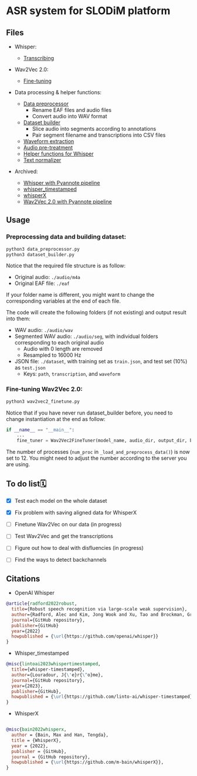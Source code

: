 # ASR system for SLODiM platform

## Files

- Whisper:

  - [Transcribing](whisper_transcribe.py)

- Wav2Vec 2.0:

  - [Fine-tuning](wav2vec2_finetune.py)

- Data processing & helper functions:

  - [Data preprocessor](data_preprocessor.py)
    - Rename EAF files and audio files
    - Convert audio into WAV format
  - [Dataset builder](dataset_builder.py)
    - Slice audio into segments according to annotations
    - Pair segment filename and transcriptions into CSV files
  - [Waveform extraction](waveform_extraction.py)
  - [Audio pre-treatment](audio_pre-treatment.py)
  - [Helper functions for Whisper](utils.py)
  - [Text normalizer](normalizer.py)

- Archived:
  - [Whisper with Pyannote pipeline](archived/whisper_pyannote.py)
  - [whisper_timestamped](archived/whisper_ts_norm.py)
  - [whisperX](archived/whisperx_norm.py)
  - [Wav2Vec 2.0 with Pyannote pipeline](archived/wav2vec_pyannote.py)

## Usage

### Preprocessing data and building dataset:

```python
python3 data_preprocessor.py
python3 dataset_builder.py
```

Notice that the required file structure is as follow:

- Original audio: `./audio/m4a`
- Original EAF file: `./eaf`

If your folder name is different, you might want to change the corresponding variables at the end of each file.

The code will create the following folders (if not existing) and output result into them:

- WAV audio: `./audio/wav`
- Segmented WAV audio: `./audio/seg`, with individual folders corresponding to each original audio
  - Audio with 0 length are removed
  - Resampled to 16000 Hz
- JSON file: `./dataset`, with training set as `train.json`, and test set (10%) as `test.json`
  - Keys: `path`, `transcription`, and `waveform`

### Fine-tuning Wav2Vec 2.0:

```python
python3 wav2vec2_finetune.py
```

Notice that if you have never run dataset_builder before, you need to change instantiation at the end as follow:

```python
if __name__ == "__main__":
    ...
    fine_tuner = Wav2Vec2FineTuner(model_name, audio_dir, output_dir, build_dataset=True)
```

The number of processes (`num_proc` in `_load_and_preprocess_data()`) is now set to 12. You might need to adjust the number according to the server you are using.

## To do list🗓

- [x] Test each model on the whole dataset

- [x] Fix problem with saving aligned data for WhisperX

- [ ] Finetune Wav2Vec on our data (in progress)

- [ ] Test Wav2Vec and get the transcriptions

- [ ] Figure out how to deal with disfluencies (in progress)

- [ ] Find the ways to detect backchannels

## Citations

- OpenAI Whisper

```bibtex
@article{radford2022robust,
  title={Robust speech recognition via large-scale weak supervision},
  author={Radford, Alec and Kim, Jong Wook and Xu, Tao and Brockman, Greg and McLeavey, Christine and Sutskever, Ilya},
  journal={GitHub repository},
  publisher={GitHub}
  year={2022}
  howpublished = {\url{https://github.com/openai/whisper}}
}
```

- Whisper_timestamped

```bibtex
@misc{lintoai2023whispertimestamped,
  title={whisper-timestamped},
  author={Louradour, J{\'e}r{\^o}me},
  journal={GitHub repository},
  year={2023},
  publisher={GitHub},
  howpublished = {\url{https://github.com/linto-ai/whisper-timestamped}}
}
```

- WhisperX

```bibtex

@misc{bain2022whisperx,
  author = {Bain, Max and Han, Tengda},
  title = {WhisperX},
  year = {2022},
  publisher = {GitHub},
  journal = {GitHub repository},
  howpublished = {\url{https://github.com/m-bain/whisperX}},
}
```
